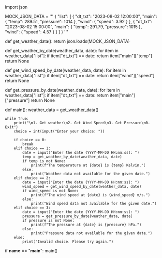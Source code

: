 import json

MOCK_JSON_DATA = '''
{
    "list": [
        {
            "dt_txt": "2023-08-02 12:00:00",
            "main": {
                "temp": 289.51,
                "pressure": 1014
            },
            "wind": {
                "speed": 3.92
            }
        },
        {
            "dt_txt": "2023-08-02 15:00:00",
            "main": {
                "temp": 291.79,
                "pressure": 1015
            },
            "wind": {
                "speed": 4.57
            }
        }
    ]
}
'''

def get_weather_data():
    return json.loads(MOCK_JSON_DATA)

def get_weather_by_date(weather_data, date):
    for item in weather_data["list"]:
        if item["dt_txt"] == date:
            return item["main"]["temp"]
    return None

def get_wind_speed_by_date(weather_data, date):
    for item in weather_data["list"]:
        if item["dt_txt"] == date:
            return item["wind"]["speed"]
    return None

def get_pressure_by_date(weather_data, date):
    for item in weather_data["list"]:
        if item["dt_txt"] == date:
            return item["main"]["pressure"]
    return None

def main():
    weather_data = get_weather_data()

    while True:
        print("\n1. Get weather\n2. Get Wind Speed\n3. Get Pressure\n0. Exit")
        choice = int(input("Enter your choice: "))

        if choice == 0:
            break
        elif choice == 1:
            date = input("Enter the date (YYYY-MM-DD HH:mm:ss): ")
            temp = get_weather_by_date(weather_data, date)
            if temp is not None:
                print(f"The temperature at {date} is {temp} Kelvin.")
            else:
                print("Weather data not available for the given date.")
        elif choice == 2:
            date = input("Enter the date (YYYY-MM-DD HH:mm:ss): ")
            wind_speed = get_wind_speed_by_date(weather_data, date)
            if wind_speed is not None:
                print(f"The wind speed at {date} is {wind_speed} m/s.")
            else:
                print("Wind speed data not available for the given date.")
        elif choice == 3:
            date = input("Enter the date (YYYY-MM-DD HH:mm:ss): ")
            pressure = get_pressure_by_date(weather_data, date)
            if pressure is not None:
                print(f"The pressure at {date} is {pressure} hPa.")
            else:
                print("Pressure data not available for the given date.")
        else:
            print("Invalid choice. Please try again.")

if __name__ == "__main__":
    main()
